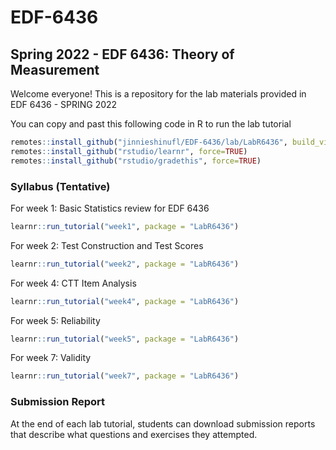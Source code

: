# EDF-6436

## Spring 2022 - EDF 6436: Theory of Measurement 

Welcome everyone! This is a repository for the lab materials provided in EDF 6436 - SPRING 2022


You can copy and past this following code in R to run the lab tutorial 
```r
remotes::install_github("jinnieshinufl/EDF-6436/lab/LabR6436", build_vignettess = TRUE)
remotes::install_github("rstudio/learnr", force=TRUE)
remotes::install_github("rstudio/gradethis", force=TRUE)
```
### Syllabus (Tentative)
For week 1: Basic Statistics review for EDF 6436 

```r
learnr::run_tutorial("week1", package = "LabR6436")
```

For week 2: Test Construction and Test Scores 

```r
learnr::run_tutorial("week2", package = "LabR6436")
```

For week 4: CTT Item Analysis 

```r
learnr::run_tutorial("week4", package = "LabR6436")
```
For week 5: Reliability 

```r
learnr::run_tutorial("week5", package = "LabR6436")
```
For week 7: Validity

```r
learnr::run_tutorial("week7", package = "LabR6436")
```
### Submission Report 
At the end of each lab tutorial, students can download submission reports that describe what questions and exercises they attempted. 


